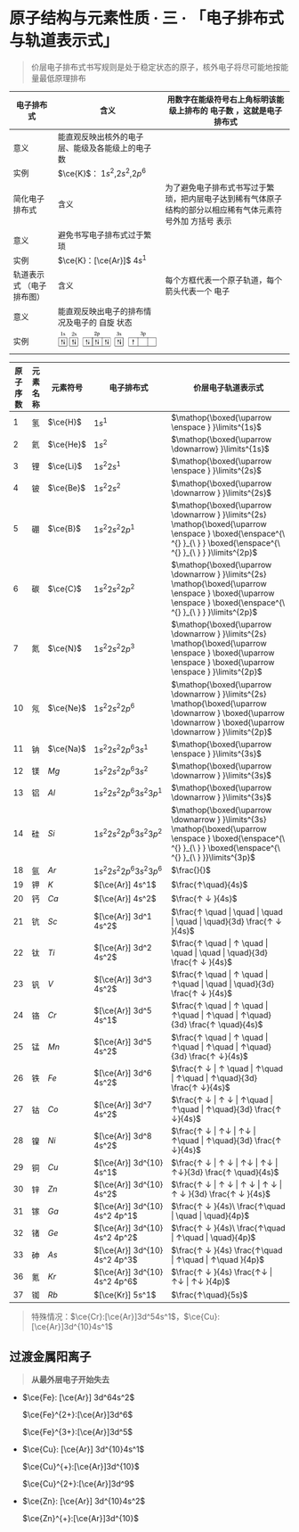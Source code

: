 # 原子结构与元素性质 · 三 · 「电子排布式与轨道表示式」

> 价层电子排布式书写规则是处于稳定状态的原子，核外电子将尽可能地按能量最低原理排布

|  电子排布式          |  含义                         |  用数字在能级符号右上角标明该能级上排布的  电子数  ，这就是电子排布式                    |
|-----------------|-----------------------------|----------------------------------------------------------|
|  意义             |  能直观反映出核外的电子层、能级及各能级上的电子数   |
|  实例             |  $\ce{K}$： $1s^2$,$2s^2$,$2p^6$    |
|  简化电子排布式        |  含义                         |  为了避免电子排布式书写过于繁琐，把内层电子达到稀有气体原子结构的部分以相应稀有气体元素符号外加 方括号 表示  |
|  意义             |  避免书写电子排布式过于繁琐              |
|  实例             |  $\ce{K}：[\ce{Ar}]$ $4s^1$  |
|  轨道表示式 （电子排布图）  |  含义                         |  每个方框代表一个原子轨道，每个箭头代表一个  电子                               |
|  意义             |  能直观反映出电子的排布情况及电子的  自旋  状态  |
|  实例             |      ![](./images/3.31.png)                       |



| 原子序数 | 元素名称 | 元素符号  | 电子排布式                 | 价层电子轨道表示式                                                                                                                                                    |
| -------- | -------- | --------- | -------------------------- | --------------------------------------------------------------------------------------------------------------------------------------------------------------------- |
| 1        | 氢       | $\ce{H}$  | $1s^1$                     | $\mathop{\boxed{\uparrow \enspace } }\limits^{1s}$                                                                                                              |
| 2        | 氦       | $\ce{He}$ | $1s^2$                     | $\mathop{\boxed{\uparrow \downarrow} }\limits^{1s}$                                                                                                                   |
| 3        | 锂       | $\ce{Li}$ | $1s^2 2s^1$                | $\mathop{\boxed{\uparrow \enspace } }\limits^{2s}$                                                                                                                    |
| 4        | 铍       | $\ce{Be}$ | $1s^2 2s^2$                | $\mathop{\boxed{\uparrow \downarrow } }\limits^{2s}$                                                                                                                  |
| 5        | 硼       | $\ce{B}$  | $1s^2 2s^2 2p^1$           | $\mathop{\boxed{\uparrow \downarrow } }\limits^{2s} \mathop{\boxed{\uparrow \enspace } \boxed{\enspace^{\ ^{} }_{\ } } \boxed{\enspace^{\ ^{} }_{\ } } }\limits^{2p}$ |
| 6        | 碳       | $\ce{C}$  | $1s^2 2s^2 2p^2$           | $\mathop{\boxed{\uparrow \downarrow } }\limits^{2s} \mathop{\boxed{\uparrow \enspace } \boxed{\uparrow \enspace } \boxed{\enspace^{\ ^{} }_{\ } } }\limits^{2p}$         |
| 7        | 氮       | $\ce{N}$  | $1s^2 2s^2 2p^3$           | $\mathop{\boxed{\uparrow \downarrow } }\limits^{2s} \mathop{\boxed{\uparrow \enspace } \boxed{\uparrow \enspace } \boxed{\uparrow \enspace } }\limits^{2p}$             |
| 10       | 氖       | $\ce{Ne}$ | $1s^2 2s^2 2p^6$           | $\mathop{\boxed{\uparrow \downarrow } }\limits^{2s} \mathop{\boxed{\uparrow \downarrow } \boxed{\uparrow \downarrow } \boxed{\uparrow \downarrow } }\limits^{2p}$       |
| 11       | 钠       | $\ce{Na}$ | $1s^2 2s^2 2p^6 3s^1$      | $\mathop{\boxed{\uparrow \enspace } }\limits^{3s}$                                                                                                                     |
| 12       | 镁       | $Mg$      | $1s^2 2s^2 2p^6 3s^2$      | $\mathop{\boxed{\uparrow \downarrow } }\limits^{3s}$                                                                                                                   |
| 13       | 铝       | $Al$      | $1s^2 2s^2 2p^6 3s^2 3p^1$ | $\mathop{\boxed{\uparrow \downarrow } }\limits^{3s}$                                                                                                                   |
| 14       | 硅       | $Si$      | $1s^2 2s^2 2p^6 3s^2 3p^2$ | $\mathop{\boxed{\uparrow \downarrow } }\limits^{3s} \mathop{\boxed{\uparrow \enspace } \boxed{\enspace^{\ ^{} }_{\ } } \boxed{\enspace^{\ ^{} }_{\ } }}\limits^{3p}$     |
| 18       | 氩       | $Ar$      | $1s^2 2s^2 2p^6 3s^2 3p^6$ | $\frac{}{}$     |
| 19       | 钾       | $K$       | $[\ce{Ar}] 4s^1$                | $\frac{↑\quad}{4s}$                                                                                                                                                   |
| 20       | 钙       | $Ca$      | $[\ce{Ar}] 4s^2$                | $\frac{↑ ↓ }{4s}$                                                                                                                                                     |
| 21       | 钪       | $Sc$      | $[\ce{Ar}] 3d^1 4s^2$           | $\frac{↑ \quad         \| \quad   \| \quad  \| \quad  \| \quad}{3d}  \frac{↑ ↓ }{4s}$     |
| 22       | 钛       | $Ti$      | $[\ce{Ar}] 3d^2 4s^2$           | $\frac{↑ \quad                                                                                                                                                        \| ↑ \quad \| \quad         \| \quad  \| \quad}{3d} \frac{↑ ↓ }{4s}$     |
| 23       | 钒       | $V$       | $[\ce{Ar}] 3d^3 4s^2$           | $\frac{↑ \quad                                                                                                                                                        \| ↑ \quad \| ↑\quad        \| \quad  \| \quad}{3d} \frac{↑ ↓ }{4s}$     |
| 24       | 铬       | $Cr$      | $[\ce{Ar}] 3d^5 4s^1$           | $\frac{↑ \quad                                                                                                                                                        \| ↑ \quad \| ↑\quad        \| ↑\quad \| ↑\quad}{3d} \frac{↑ \quad}{4s}$ |
| 25       | 锰       | $Mn$      | $[\ce{Ar}] 3d^5 4s^2$           | $\frac{↑ \quad                                                                                                                                                        \| ↑ \quad \| ↑\quad        \| ↑\quad \| ↑\quad}{3d} \frac{↑ ↓}{4s}$     |
| 26       | 铁       | $Fe$      | $[\ce{Ar}] 3d^6 4s^2$           | $\frac{↑ ↓                                                                                                                                                            \| ↑ \quad \| ↑\quad        \| ↑\quad \| ↑\quad}{3d} \frac{↑ ↓}{4s}$     |
| 27       | 钴       | $Co$      | $[\ce{Ar}] 3d^7 4s^2$           | $\frac{↑ ↓                                                                                                                                                            \| ↑ ↓     \| ↑\quad        \| ↑\quad \| ↑\quad}{3d} \frac{↑ ↓}{4s}$     |
| 28       | 镍       | $Ni$      | $[\ce{Ar}] 3d^8 4s^2$           | $\frac{↑ ↓                                                                                                                                                            \| ↑↓      \| ↑↓            \| ↑\quad \| ↑\quad}{3d} \frac{↑ ↓}{4s}$     |
| 29       | 铜       | $Cu$      | $[\ce{Ar}] 3d^{10} 4s^1$        | $\frac{↑ ↓                                                                                                                                                            \| ↑ ↓     \| ↑↓            \| ↑↓     \| ↑↓}{3d} \frac{↑ \quad}{4s}$     |
| 30       | 锌       | $Zn$      | $[\ce{Ar}] 3d^{10} 4s^2$        | $\frac{↑ ↓                                                                                                                                                            \| ↑ ↓     \| ↑ ↓           \| ↑ ↓    \| ↑ ↓ }{3d} \frac{↑ ↓ }{4s}$      |
| 31       | 镓       | $Ga$      | $[\ce{Ar}] 3d^{10} 4s^2 4p^1$   | $\frac{↑ ↓ }{4s}\ \frac{↑\quad                                                                                                                                        \| \quad   \| \quad}{4p}$   |
| 32       | 锗       | $Ge$      | $[\ce{Ar}] 3d^{10} 4s^2 4p^2$   | $\frac{↑ ↓ }{4s}\ \frac{↑\quad                                                                                                                                        \| ↑\quad  \| \quad}{4p}$   |
| 33       | 砷       | $As$      | $[\ce{Ar}] 3d^{10} 4s^2 4p^3$   | $\frac{↑ ↓ }{4s} \frac{↑\quad                                                                                                                                         \| ↑\quad  \| ↑\quad }{4p}$ |
| 36       | 氪       | $Kr$      | $[\ce{Ar}] 3d^{10} 4s^2 4p^6$   | $\frac{↑ ↓ }{4s} \frac{↑↓                                                                                                                                             \| ↑↓      \| ↑↓ }{4p}$     |
| 37       | 铷       | $Rb$      | $[\ce{Kr}] 5s^1$                | $\frac{↑\quad}{5s}$                                                                                                                                                   |


> 特殊情况：$\ce{Cr}:[\ce{Ar}]3d^54s^1$，$\ce{Cu}: [\ce{Ar}]3d^{10}4s^1$

## 过渡金属阳离子

> **从最外层电子开始失去**

- $\ce{Fe}: [\ce{Ar}] 3d^64s^2$

    $\ce{Fe}^{2+}:[\ce{Ar}]3d^6$

    $\ce{Fe}^{3+}:[\ce{Ar}]3d^5$

- $\ce{Cu}: [\ce{Ar}] 3d^{10}4s^1$

    $\ce{Cu}^{+}:[\ce{Ar}]3d^{10}$

    $\ce{Cu}^{2+}:[\ce{Ar}]3d^9$

- $\ce{Zn}: [\ce{Ar}] 3d^{10}4s^2$

    $\ce{Zn}^{+}:[\ce{Ar}]3d^{10}$